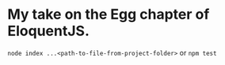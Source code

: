 # My take on the Egg chapter of EloquentJS.
`node index ...<path-to-file-from-project-folder>` or `npm test`
